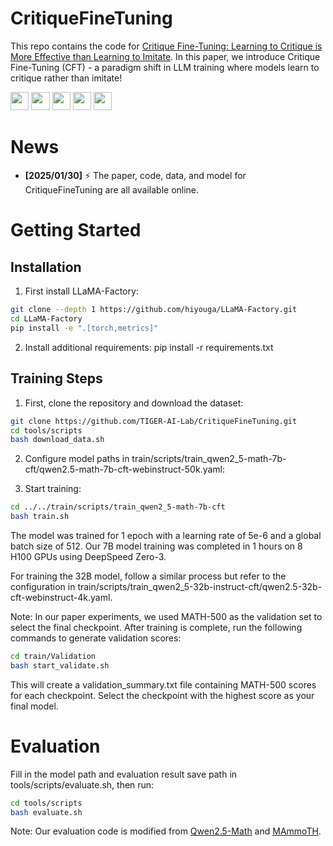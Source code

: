 # CritiqueFineTuning

This repo contains the code for [Critique Fine-Tuning: Learning to Critique is More Effective than Learning to Imitate](https://arxiv.org/abs/2501.17703). In this paper, we introduce Critique Fine-Tuning (CFT) - a paradigm shift in LLM training where models learn to critique rather than imitate!  

<a target="_blank" href="https://arxiv.org/abs/2501.17703">
<img style="height:22pt" src="https://img.shields.io/badge/-Paper-black?style=flat&logo=arxiv"></a>
<a target="_blank" href="https://github.com/TIGER-AI-Lab/CritiqueFineTuning">
<img style="height:22pt" src="https://img.shields.io/badge/-Code-green?style=flat&logo=github"></a>
<a target="_blank" href="https://tiger-ai-lab.github.io/CritiqueFineTuning">
<img style="height:22pt" src="https://img.shields.io/badge/-🌐%20Website-red?style=flat"></a>
<a target="_blank" href="https://huggingface.co/datasets/TIGER-Lab/WebInstruct-CFT">
<img style="height:22pt" src="https://img.shields.io/badge/-🤗%20Dataset-red?style=flat"></a>
<a target="_blank" href="https://huggingface.co/collections/TIGER-Lab/critiquefinetuning-679b25e1528e75180f55e5c4">
<img style="height:22pt" src="https://img.shields.io/badge/-🤗%20Models-red?style=flat"></a>
<br>

# News
- **[2025/01/30]** ⚡️ The paper, code, data, and model for CritiqueFineTuning are all available online. 

# Getting Started

## Installation

1. First install LLaMA-Factory:
```bash
git clone --depth 1 https://github.com/hiyouga/LLaMA-Factory.git
cd LLaMA-Factory
pip install -e ".[torch,metrics]"
```

2. Install additional requirements:
pip install -r requirements.txt

## Training Steps

1. First, clone the repository and download the dataset:
```bash
git clone https://github.com/TIGER-AI-Lab/CritiqueFineTuning.git
cd tools/scripts
bash download_data.sh
```

2. Configure model paths in train/scripts/train_qwen2_5-math-7b-cft/qwen2.5-math-7b-cft-webinstruct-50k.yaml:

3. Start training:
```bash
cd ../../train/scripts/train_qwen2_5-math-7b-cft
bash train.sh
```

The model was trained for 1 epoch with a learning rate of 5e-6 and a global batch size of 512. Our 7B model training was completed in 1 hours on 8 H100 GPUs using DeepSpeed Zero-3.

For training the 32B model, follow a similar process but refer to the configuration in train/scripts/train_qwen2_5-32b-instruct-cft/qwen2.5-32b-cft-webinstruct-4k.yaml.

Note: In our paper experiments, we used MATH-500 as the validation set to select the final checkpoint. After training is complete, run the following commands to generate validation scores:
```bash
cd train/Validation
bash start_validate.sh
```
This will create a validation_summary.txt file containing MATH-500 scores for each checkpoint. Select the checkpoint with the highest score as your final model.

# Evaluation

Fill in the model path and evaluation result save path in tools/scripts/evaluate.sh, then run:
```bash
cd tools/scripts
bash evaluate.sh
```

Note: Our evaluation code is modified from [Qwen2.5-Math](https://github.com/QwenLM/Qwen2.5-Math) and [MAmmoTH](https://github.com/TIGER-AI-Lab/MAmmoTH).


